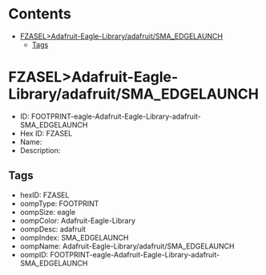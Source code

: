 



Contents
========

* [FZASEL>Adafruit-Eagle-Library/adafruit/SMA_EDGELAUNCH](#fzaseladafruit-eagle-libraryadafruitsma_edgelaunch)
	* [Tags](#tags)

# FZASEL>Adafruit-Eagle-Library/adafruit/SMA_EDGELAUNCH

- ID: FOOTPRINT-eagle-Adafruit-Eagle-Library-adafruit-SMA_EDGELAUNCH
- Hex ID: FZASEL
- Name: 
- Description: 

## Tags

- hexID: FZASEL
- oompType: FOOTPRINT
- oompSize: eagle
- oompColor: Adafruit-Eagle-Library
- oompDesc: adafruit
- oompIndex: SMA_EDGELAUNCH
- oompName: Adafruit-Eagle-Library/adafruit/SMA_EDGELAUNCH
- oompID: FOOTPRINT-eagle-Adafruit-Eagle-Library-adafruit-SMA_EDGELAUNCH

